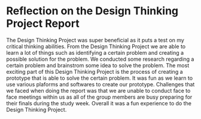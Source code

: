 # Reflection on the Design Thinking Project Report
The Design Thinking Project was super beneficial as it puts a test on my critical thinking abilities.
From the Design Thinking Project we are able to learn a lot of things such as identifying a certain problem and creating a possible solution for the problem.
We conducted some research regarding a certain problem and brainstrom some idea to solve the problem. The most exciting part of this Design Thinking Project is the 
process of creating a prototype that is able to solve the certain problem. It was fun as we learn to use various plaforms and softwares to create our prototype.
Challenges that we faced when doing the report was that we are unable to conduct face to face meetings within us as all of the group members are busy preparing for their finals during the study week. Overall it was a fun experience to do the Design Thinking Project.
